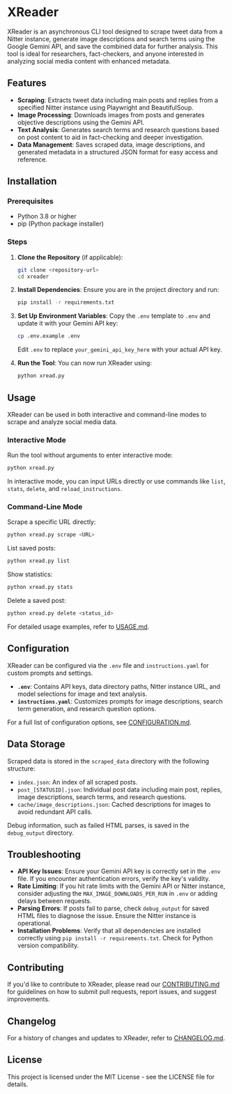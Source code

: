 # XReader

XReader is an asynchronous CLI tool designed to scrape tweet data from a Nitter instance, generate image descriptions and search terms using the Google Gemini API, and save the combined data for further analysis. This tool is ideal for researchers, fact-checkers, and anyone interested in analyzing social media content with enhanced metadata.

## Features

- **Scraping**: Extracts tweet data including main posts and replies from a specified Nitter instance using Playwright and BeautifulSoup.
- **Image Processing**: Downloads images from posts and generates objective descriptions using the Gemini API.
- **Text Analysis**: Generates search terms and research questions based on post content to aid in fact-checking and deeper investigation.
- **Data Management**: Saves scraped data, image descriptions, and generated metadata in a structured JSON format for easy access and reference.

## Installation

### Prerequisites

- Python 3.8 or higher
- pip (Python package installer)

### Steps

1. **Clone the Repository** (if applicable):
   ```bash
   git clone <repository-url>
   cd xreader
   ```

2. **Install Dependencies**:
   Ensure you are in the project directory and run:
   ```bash
   pip install -r requirements.txt
   ```

3. **Set Up Environment Variables**:
   Copy the `.env` template to `.env` and update it with your Gemini API key:
   ```bash
   cp .env.example .env
   ```
   Edit `.env` to replace `your_gemini_api_key_here` with your actual API key.

4. **Run the Tool**:
   You can now run XReader using:
   ```bash
   python xread.py
   ```

## Usage

XReader can be used in both interactive and command-line modes to scrape and analyze social media data.

### Interactive Mode

Run the tool without arguments to enter interactive mode:
```bash
python xread.py
```
In interactive mode, you can input URLs directly or use commands like `list`, `stats`, `delete`, and `reload_instructions`.

### Command-Line Mode

Scrape a specific URL directly:
```bash
python xread.py scrape <URL>
```
List saved posts:
```bash
python xread.py list
```
Show statistics:
```bash
python xread.py stats
```
Delete a saved post:
```bash
python xread.py delete <status_id>
```

For detailed usage examples, refer to [USAGE.md](USAGE.md).

## Configuration

XReader can be configured via the `.env` file and `instructions.yaml` for custom prompts and settings.

- **`.env`**: Contains API keys, data directory paths, Nitter instance URL, and model selections for image and text analysis.
- **`instructions.yaml`**: Customizes prompts for image descriptions, search term generation, and research question options.

For a full list of configuration options, see [CONFIGURATION.md](CONFIGURATION.md).

## Data Storage

Scraped data is stored in the `scraped_data` directory with the following structure:
- `index.json`: An index of all scraped posts.
- `post_[STATUSID].json`: Individual post data including main post, replies, image descriptions, search terms, and research questions.
- `cache/image_descriptions.json`: Cached descriptions for images to avoid redundant API calls.

Debug information, such as failed HTML parses, is saved in the `debug_output` directory.

## Troubleshooting

- **API Key Issues**: Ensure your Gemini API key is correctly set in the `.env` file. If you encounter authentication errors, verify the key's validity.
- **Rate Limiting**: If you hit rate limits with the Gemini API or Nitter instance, consider adjusting the `MAX_IMAGE_DOWNLOADS_PER_RUN` in `.env` or adding delays between requests.
- **Parsing Errors**: If posts fail to parse, check `debug_output` for saved HTML files to diagnose the issue. Ensure the Nitter instance is operational.
- **Installation Problems**: Verify that all dependencies are installed correctly using `pip install -r requirements.txt`. Check for Python version compatibility.

## Contributing

If you'd like to contribute to XReader, please read our [CONTRIBUTING.md](CONTRIBUTING.md) for guidelines on how to submit pull requests, report issues, and suggest improvements.

## Changelog

For a history of changes and updates to XReader, refer to [CHANGELOG.md](CHANGELOG.md).

## License

This project is licensed under the MIT License - see the LICENSE file for details.
